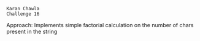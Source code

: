 ```
Karan Chawla
Challenge 16
```
Approach: Implements simple factorial calculation on the number of chars present in the string